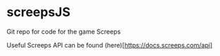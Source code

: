 # screepsJS

Git repo for code for the game Screeps

Useful Screeps API can be found (here)[https://docs.screeps.com/api]